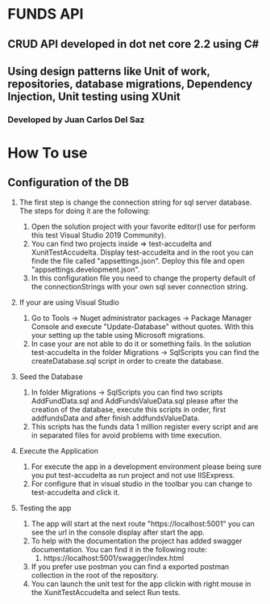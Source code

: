 # FUNDS API

## CRUD API developed in dot net core 2.2 using C# 
## Using design patterns like Unit of work, repositories, database migrations, Dependency Injection, Unit testing using XUnit 

### Developed by Juan Carlos Del Saz 

# How To use 

## Configuration of the DB 

1. The first step is change the connection string for sql server database. The steps for doing it are the following:  
	1. Open the solution project with your favorite editor(I use for perform this test Visual Studio 2019 Community). 
	2. You can find two projects inside => test-accudelta and XunitTestAccudelta. Display test-accudelta and in the root you can finde the file called "appsettings.json". Deploy this file and open "appsettings.development.json".
	3. In this configuration file you need to change the property default of the connectionStrings with your own sql sever connection string. 

2. If your are using Visual Studio
	1. Go to Tools -> Nuget administrator packages -> Package Manager Console and execute "Update-Database" without quotes. With this your setting up the table using Microsoft migrations.
	2. In case your are not able to do it or something fails. In the solution test-accudelta in the folder Migrations -> SqlScripts you can find the createDatabase.sql script in order to create the database.

3. Seed the Database
	1. In folder Migrations -> SqlScripts you can find two scripts AddFundData.sql and AddFundsValueData.sql please after the creation of the database, execute this scripts in order, first addfundsData and after finish addfundsValueData. 
	2. This scripts has the funds data 1 million register every script and are in separated files for avoid problems with time execution.
	
4. Execute the Application
	1. For execute the app in a development environment please being sure you put test-accudelta as run project and not use IISExpress.
	2. For configure that in visual studio in the toolbar you can change to test-accudelta and click it. 
5. Testing the app 
	1. The app will start at the next route "https://localhost:5001" you can see the url in the console display after start the app. 
	2. To help with the documentation the project has added swagger documentation. You can find it in the following route: 
		1. https://localhost:5001/swagger/index.html
	3. If you prefer use postman you can find a exported postman collection in the root of the repository. 
	4. You can launch the unit test for the app clickin with right mouse in the XunitTestAccudelta and select Run tests.


